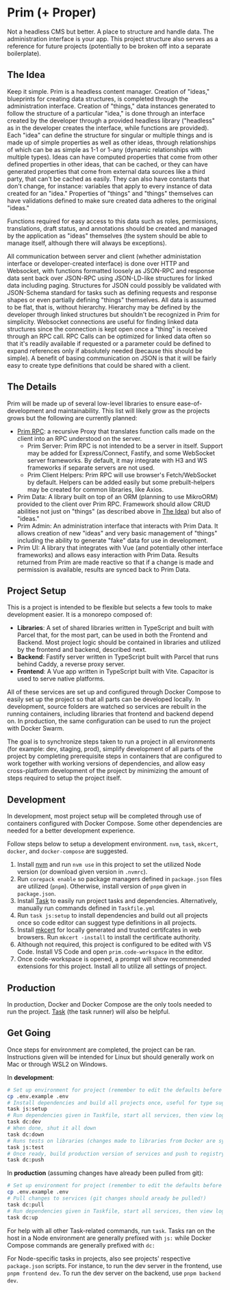 # Prim (+ Proper)

Not a headless CMS but better. A place to structure and handle data. The administration interface is your app. This project structure also serves as a reference for future projects (potentially to be broken off into a separate boilerplate).

## The Idea

Keep it simple. Prim is a headless content manager. Creation of "ideas," blueprints for creating data structures, is completed through the administration interface. Creation of "things," data instances generated to follow the structure of a particular "idea," is done through an interface created by the developer through a provided headless library ("headless" as in the developer creates the interface, while functions are provided). Each "idea" can define the structure for singular or multiple things and is made up of simple properties as well as other ideas, through relationships of which can be as simple as 1-1 or 1-any (dynamic relationships with multiple types). Ideas can have computed properties that come from other defined properties in other ideas, that can be cached, or they can have generated properties that come from external data sources like a third party, that can't be cached as easily. They can also have constants that don't change, for instance: variables that apply to every instance of data created for an "idea." Properties of "things" and "things" themselves can have validations defined to make sure created data adheres to the original "ideas."

Functions required for easy access to this data such as roles, permissions, translations, draft status, and annotations should be created and managed by the application as "ideas" themselves (the system should be able to manage itself, although there will always be exceptions).

All communication between server and client (whether administation interface or developer-created interface) is done over HTTP and Websocket, with functions formatted loosely as JSON-RPC and response data sent back over JSON-RPC using JSON-LD-like structures for linked data including paging. Structures for JSON could possibly be validated with JSON-Schema standard for tasks such as defining requests and response shapes or even partially defining "things" themselves. All data is assumed to be flat, that is, without hierarchy. Hierarchy may be defined by the developer through linked structures but shouldn't be recognized in Prim for simplicity. Websocket connections are useful for finding linked data structures since the connection is kept open once a "thing" is received through an RPC call. RPC Calls can be optimized for linked data often so that it's readily available if requested or a parameter could be defined to expand references only if absolutely needed (because this should be simple). A benefit of basing communication on JSON is that it will be fairly easy to create type definitions that could be shared with a client.

## The Details

Prim will be made up of several low-level libraries to ensure ease-of-development and maintainability. This list will likely grow as the projects grows but the following are currently planned:

- [Prim RPC](./libraries/packages/prim/README.md): a recursive Proxy that translates function calls made on the client into an RPC understood on the server.
  - Prim Server: Prim RPC is not intended to be a server in itself. Support may be added for Express/Connect, Fastify, and some WebSocket server frameworks. By default, it may integrate with H3 and WS frameworks if separate servers are not used.
  - Prim Client Helpers: Prim RPC will use browser's Fetch/WebSocket by default. Helpers can be added easily but some prebuilt-helpers may be created for common libraries, like Axios.
- Prim Data: A library built on top of an ORM (planning to use MikroORM) provided to the client over Prim RPC. Framework should allow CRUD abilities not just on "things" (as described above in [The Idea](#the-idea)) but also of "ideas."
- Prim Admin: An administration interface that interacts with Prim Data. It allows creation of new "ideas" and very basic management of "things" including the ability to generate "fake" data for use in development.
- Prim UI: A library that integrates with Vue (and potentially other interface frameworks) and allows easy interaction with Prim Data. Results returned from Prim are made reactive so that if a change is made and permission is available, results are synced back to Prim Data.

## Project Setup

This is a project is intended to be flexible but selects a few tools to make development easier. It is a monorepo composed of:

- **Libraries**: A set of shared libraries written in TypeScript and built with Parcel that, for the most part, can be used in both the Frontend and Backend. Most project logic should be contained in libraries and utilized by the frontend and backend, described next.
- **Backend**: Fastify server written in TypeScript built with Parcel that runs behind Caddy, a reverse proxy server.
- **Frontend**: A Vue app written in TypeScript built with Vite. Capacitor is used to serve native platforms.

All of these services are set up and configured through Docker Compose to easily set up the project so that all parts can be developed locally. In development, source folders are watched so services are rebuilt in the running containers, including libraries that frontend and backend depend on. In production, the same configuration can be used to run the project with Docker Swarm.

The goal is to synchronize steps taken to run a project in all environments (for example: dev, staging, prod), simplify development of all parts of the project by completing prerequisite steps in containers that are configured to work together with working versions of dependencies, and allow easy cross-platform development of the project by minimizing the amount of steps required to setup the project itself.

## Development

In development, most project setup will be completed through use of containers configured with Docker Compose. Some other dependencies are needed for a better development experience.

Follow steps below to setup a development environment. `nvm`, `task`, `mkcert`, `docker`, and `docker-compose` are suggested.

1. Install [nvm](https://github.com/nvm-sh/nvm) and run `nvm use` in this project to set the utilized Node version (or download given version in `.nvmrc`).
2. Run `corepack enable` so package managers defined in `package.json` files are utilized (`pnpm`). Otherwise, install version of `pnpm` given in `package.json`.
3. Install [Task](https://github.com/go-task/task) to easily run project tasks and dependencies. Alternatively, manually run commands defined in `Taskfile.yml`
4. Run `task js:setup` to install dependencies and build out all projects once so code editor can suggest type definitions in all projects.
5. Install [mkcert](https://github.com/FiloSottile/mkcert) for locally generated and trusted certifcates in web browsers. Run `mkcert -install` to install the certificate authority.
6. Although not required, this project is configured to be edited with VS Code. Install VS Code and open `prim.code-workspace` in the editor.
7. Once code-workspace is opened, a prompt will show recommended extensions for this project. Install all to utilize all settings of project.

## Production

In production, Docker and Docker Compose are the only tools needed to run the project. [Task](https://github.com/go-task/task) (the task runner) will also be helpful.

## Get Going

Once steps for environment are completed, the project can be ran. Instructions given will be intended for Linux but should generally work on Mac or through WSL2 on Windows.

In **development**:

```bash
# Set up environment for project (remember to edit the defaults before running)
cp .env.example .env
# Install dependencies and build all projects once, useful for type suggestions with editor
task js:setup
# Run dependencies given in Taskfile, start all services, then view logs (Ctrl-C will not shut it down)
task dc:dev
# When done, shut it all down
task dc:down
# Runs tests on libraries (changes made to libraries from Docker are synced back to host)
task js:test
# Once ready, build production version of services and push to registry
task dc:push
```

In **production** (assuming changes have already been pulled from git):

```bash
# Set up environment for project (remember to edit the defaults before running)
cp .env.example .env
# Pull changes to services (git changes should aready be pulled!)
task dc:pull
# Run dependencies given in Taskfile, start all services, then view logs (Ctrl-C will not shut it down)
task dc:up
```

For help with all other Task-related commands, run `task`. Tasks ran on the host in a Node environment are generally prefixed with `js:` while Docker Compose commands are generally prefixed with `dc:`

For Node-specific tasks in projects, also see projects' respective `package.json` scripts. For instance, to run the dev server in the frontend, use `pnpm frontend dev`. To run the dev server on the backend, use `pnpm backend dev`.
